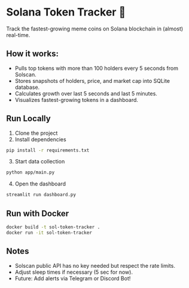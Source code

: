 # Solana Token Tracker 🚀

Track the fastest-growing meme coins on Solana blockchain in (almost) real-time.

## How it works:

- Pulls top tokens with more than 100 holders every 5 seconds from Solscan.
- Stores snapshots of holders, price, and market cap into SQLite database.
- Calculates growth over last 5 seconds and last 5 minutes.
- Visualizes fastest-growing tokens in a dashboard.

## Run Locally

1. Clone the project
2. Install dependencies

```bash
pip install -r requirements.txt
```

3. Start data collection

```bash
python app/main.py
```

4. Open the dashboard

```bash
streamlit run dashboard.py
```

## Run with Docker

```bash
docker build -t sol-token-tracker .
docker run -it sol-token-tracker
```

## Notes

- Solscan public API has no key needed but respect the rate limits.
- Adjust sleep times if necessary (5 sec for now).
- Future: Add alerts via Telegram or Discord Bot!
